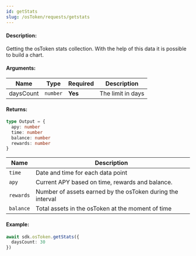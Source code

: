 ```yaml
---
id: getStats
slug: /osToken/requests/getstats
---
```


#### Description:

Getting the osToken stats collection. With the help of this data it is possible to build a chart.

#### Arguments:

| Name      | Type     | Required | Description       |
|-----------|----------|----------|-------------------|
| daysCount | `number` | **Yes**  | The limit in days |

#### Returns:

```ts
type Output = {
  apy: number
  time: number
  balance: number
  rewards: number
}
```

| Name      | Description                                                |
|-----------|------------------------------------------------------------|
| `time`    | Date and time for each data point                          |
| `apy`     | Current APY based on time, rewards and balance.            |
| `rewards` | Number of assets earned by the osToken during the interval |
| `balance` | Total assets in the osToken at the moment of time          |

#### Example:

```ts
await sdk.osToken.getStats({
  daysCount: 30
})
```
